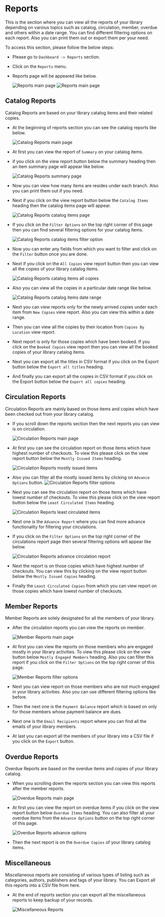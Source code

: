 # Reports

This is the section where you can view all the reports of your library depending on varoius topics such as catalog, circulation, member, overdue and others within a date range. You can find different filtering options on each report. Also you can print them out or export them per your need. 

To access this section, please follow the below steps:

* Please go to `Dashboard -> Reports` section.
* Click on the `Reports` menu.
* Reports page will be appeared like below.

	![Reports main page](img/reports_main_page.png)
	![Reports main page](img/reports_main_page2.png)

## Catalog Reports

Catalog Reports are based on your library catalog items and their related copies.

* At the beginning of reports section you can see the catalog reports like below.

	![Catalog Reports main page](img/reports_catalog_main_page.png)

* At first you can view the report of `Summary` on your catalog items. 
* if you click on the view report button below the summary heading then an item summary page will appear like below.

	![Catalog Reports summary page](img/reports_catalog_summary_page.png)

* Now you can view how many items are resides under each branch. Also you can print them out if you need.
* Next if you click on the view report button below the `Catalog Items` heading then the catalog items page will appear.

	![Catalog Reports catalog items page](img/reports_catalog_items_page.png)

* If you click on the `Filter Options` on the top right corner of this page then you can find several filtering options for your catalog items.

	![Catalog Reports catalog items filter option](img/reports_catitems_filter_option.png)

* Now you can enter any fields from which you want to filter and click on the `Filter` button once you are done.
* Next if you click on the `All Copies` view report button then you can view all the copies of your library catalog items.

	![Catalog Reports catalog items all copies](img/reports_catalog_items_all_copies.png)

* Also you can view all the copies in a particular date range like below.

	![Catalog Reports catalog items date range](img/reports_catalog-items_date_range.png)

* Next you can view reports only for the newly arrived copies under each item from `New Copies` view report. Also you can view this within a date range.
* Then you can view all the copies by their location from `Copies By Location` view report.
* Next report is only for those copies which have been booked. If you click on the `Booked Copies` view report then you can view all the booked copies of your library catalog items.
* Next you can export all the titles in CSV format if you click on the Export button below the `Export all titles` heading.
* And finally you can export all the copies in CSV format if you click on the Export button below the `Export all copies` heading. 


## Circulation Reports

Circulation Reports are mainly based on those items and copies which have been checked out from your library catalog.

* If you scroll down the reports section then the next reports you can view is on circulation.

	![Circulation Reports main page](img/reports_circulation_main_page.png)

* At first you can see the circulation report on those items which have highest number of checkouts. To view this please click on the view report button below the `Mostly Issued Items` heading.

	![Circulation Reports mostly issued items](img/reports_circulation_mostly_issued_items.png)

* Also you can filter all the mostly issued items by clicking on `Advance Options` button.
	![Circulation Reports filter options](img/reports_circulation_filter_options.png)

* Next you can see the circulation report on those items which have lowest number of checkouts. To view this please click on the view report button below the `Least Circulated Items` heading.

	![Circulation Reports least circulated items](img/reports_least_circulated_items.png)

* Next one is the `Advance Report` where you can find more advance functionality for filtering your circulations.
* If you click on the `Filter Options` on the top right corner of the circulations report page then several filtering options will appear like below.

	![Circulation Reports advance circulation report](img/reports_advance_circulation_report.png)
	
* Next the report is on those copies which have highest number of checkouts. You can view this by clicking on the view report button below the `Mostly Issued Copies` heading.
* Finally the `Least Circulated Copies` from which you can view report on those copies which have lowest number of checkouts.

## Member Reports

Member Reports are solely designated for all the members of your library. 

* After the circulation reports you can view the reports on member.

	![Member Reports main page](img/report_member_main_page.png)

* At first you can view the reports on those members who are engaged mostly in your library activities. To view this please click on the view button below `Mostly Engaged Members` heading. Also you can filter this report if you click on the `Filter Options` on the top right corner of this page.

	![Member Reports filter options](img/report_member_filter_options.png)
 
* Next you can view report on those members who are not much engaged in your library activities. Also you can use different filtering options like before.
* Then the next one is the `Payment Balance` report which is based on only for those members whose payment balance are dues.
* Next one is the `Email Recipients` report where you can find all the emails of your library members.
* At last you can export all the members of your library into a CSV file if you click on the `Export` button.

## Overdue Reports

Overdue Reports are based on the overdue items and copies of your library catalog.

* When you scrolling down the reports section you can view this reports after the member reports.

	![Overdue Reports main page](img/report_overdue_main_page.png)

* At first you can view the report on overdue items if you click on the view report button below `Overdue Items` heading. You can also filter all your overdue items from the `Advance Options` button on the top right corner of this page.

	![Overdue Reports advance options](img/report_overdue_advance_options.png)

* Then the next report is on the `Overdue Copies` of your library catalog items.


## Miscellaneous

Miscellaneous reports are consisting of various types of listing such as categories, authors, publishers and tags of your library. You can Export all this reports into a CSV file from here.

* At the end of reports section you can export all the miscellaneous reports to keep backup of your records.

	![Miscellaneous Reports](img/report_miscellaneous.png)